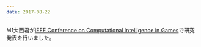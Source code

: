 ```yaml
---
date: 2017-08-22
---
```

M1大西君が[IEEE Conference on Computational Intelligence in Games](http://www.cig2017.com/)で研究発表を行いました。 
